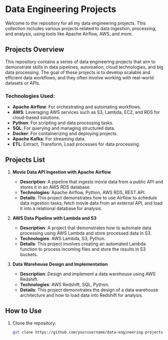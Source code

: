 # Data Engineering Projects

Welcome to the repository for all my data engineering projects. This collection includes various projects related to data ingestion, processing, and analysis, using tools like Apache Airflow, AWS, and more.

## Projects Overview

This repository contains a series of data engineering projects that aim to demonstrate skills in data pipelines, automation, cloud technologies, and big data processing. The goal of these projects is to develop scalable and efficient data workflows, and they often involve working with real-world datasets or APIs.

### Technologies Used:
- **Apache Airflow**: For orchestrating and automating workflows.
- **AWS**: Leveraging AWS services such as S3, Lambda, EC2, and RDS for cloud-based solutions.
- **Python**: For scripting and data processing tasks.
- **SQL**: For querying and managing structured data.
- **Docker**: For containerizing and deploying projects.
- **Apache Kafka**: For streaming data.
- **ETL**: Extract, Transform, Load processes for data processing.

## Projects List

1. **Movie Data API Ingestion with Apache Airflow**
   - **Description**: A pipeline that ingests movie data from a public API and stores it in an AWS RDS database.
   - **Technologies**: Apache Airflow, Python, AWS RDS, REST API.
   - **Details**: This project demonstrates how to use Airflow to schedule data ingestion tasks, fetch movie data from an external API, and load it into a relational database for analysis.

2. **AWS Data Pipeline with Lambda and S3**
   - **Description**: A project that demonstrates how to automate data processing using AWS Lambda and store processed data in S3.
   - **Technologies**: AWS Lambda, S3, Python.
   - **Details**: This project involves creating an automated Lambda function to process incoming files and store the results in S3 buckets.

3. **Data Warehouse Design and Implementation**
   - **Description**: Design and implement a data warehouse using AWS Redshift.
   - **Technologies**: AWS Redshift, SQL, Python.
   - **Details**: This project demonstrates the design of a data warehouse architecture and how to load data into Redshift for analysis.

## How to Use

1. Clone the repository:
   ```bash
   git clone https://github.com/yourusername/data-engineering-projects.git
